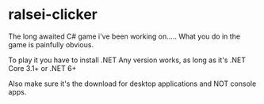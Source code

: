 # ralsei-clicker
The long awaited C# game i've been working on.....
What you do in the game is painfully obvious.                    

To play it you have to install .NET
Any version works, as long as it's .NET Core 3.1+ or .NET 6+         

Also make sure it's the download for desktop applications and NOT console apps.
